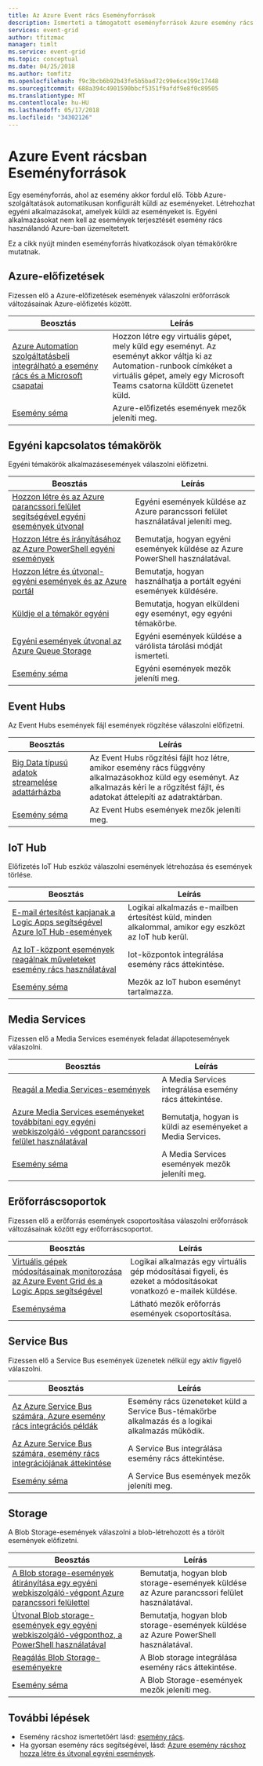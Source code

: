 ```yaml
---
title: Az Azure Event rács Eseményforrások
description: Ismerteti a támogatott eseményforrások Azure esemény rács
services: event-grid
author: tfitzmac
manager: timlt
ms.service: event-grid
ms.topic: conceptual
ms.date: 04/25/2018
ms.author: tomfitz
ms.openlocfilehash: f9c3bcb6b92b43fe5b5bad72c99e6ce199c17448
ms.sourcegitcommit: 688a394c4901590bbcf5351f9afdf9e8f0c89505
ms.translationtype: MT
ms.contentlocale: hu-HU
ms.lasthandoff: 05/17/2018
ms.locfileid: "34302126"
---
```

# <a name="event-sources-in-azure-event-grid"></a>Azure Event rácsban Eseményforrások

Egy eseményforrás, ahol az esemény akkor fordul elő. Több Azure-szolgáltatások automatikusan konfigurált küldi az eseményeket. Létrehozhat egyéni alkalmazásokat, amelyek küldi az eseményeket is. Egyéni alkalmazásokat nem kell az események terjesztését esemény rács használandó Azure-ban üzemeltetett.

Ez a cikk nyújt minden eseményforrás hivatkozások olyan témakörökre mutatnak.

## <a name="azure-subscriptions"></a>Azure-előfizetések

Fizessen elő a Azure-előfizetések események válaszolni erőforrások változásainak Azure-előfizetés között.

|Beosztás |Leírás  |
|---------|---------|
| [Azure Automation szolgáltatásbeli integrálható a esemény rács és a Microsoft csapatai](ensure-tags-exists-on-new-virtual-machines.md) |Hozzon létre egy virtuális gépet, mely küld egy eseményt. Az eseményt akkor váltja ki az Automation-runbook címkéket a virtuális gépet, amely egy Microsoft Teams csatorna küldött üzenetet küld. |
| [Esemény séma](event-schema-subscriptions.md) | Azure-előfizetés események mezők jeleníti meg. |

## <a name="custom-topics"></a>Egyéni kapcsolatos témakörök

Egyéni témakörök alkalmazásesemények válaszolni előfizetni.

|Beosztás  |Leírás  |
|---------|---------|
| [Hozzon létre és az Azure parancssori felület segítségével egyéni események útvonal](custom-event-quickstart.md) | Egyéni események küldése az Azure parancssori felület használatával jeleníti meg. |
| [Hozzon létre és irányításához az Azure PowerShell egyéni események](custom-event-quickstart-powershell.md) | Bemutatja, hogyan egyéni események küldése az Azure PowerShell használatával. |
| [Hozzon létre és útvonal-egyéni események és az Azure portál](custom-event-quickstart-portal.md) | Bemutatja, hogyan használhatja a portált egyéni események küldésére. |
| [Küldje el a témakör egyéni](post-to-custom-topic.md) | Bemutatja, hogyan elküldeni egy eseményt, egy egyéni témakörbe. |
| [Egyéni események útvonal az Azure Queue Storage](custom-event-to-queue-storage.md) | Egyéni események küldése a várólista tárolási módját ismerteti. |
| [Esemény séma](event-schema.md) | Egyéni események mezők jeleníti meg. |

## <a name="event-hubs"></a>Event Hubs

Az Event Hubs események fájl események rögzítése válaszolni előfizetni.

|Beosztás  |Leírás  |
|---------|---------|
| [Big Data típusú adatok streamelése adattárházba](event-grid-event-hubs-integration.md) | Az Event Hubs rögzítési fájlt hoz létre, amikor esemény rács függvény alkalmazásokhoz küld egy eseményt. Az alkalmazás kéri le a rögzítést fájlt, és adatokat áttelepíti az adatraktárban. |
| [Esemény séma](event-schema-event-hubs.md) | Az Event Hubs események mezők jeleníti meg. |

## <a name="iot-hub"></a>IoT Hub

Előfizetés IoT Hub eszköz válaszolni események létrehozása és események törlése.

|Beosztás  |Leírás  |
|---------|---------|
| [E-mail értesítést kapjanak a Logic Apps segítségével Azure IoT Hub-események](publish-iot-hub-events-to-logic-apps.md) | Logikai alkalmazás e-mailben értesítést küld, minden alkalommal, amikor egy eszközt az IoT hub kerül. |
| [Az IoT-központ események reagálnak műveleteket esemény rács használatával](../iot-hub/iot-hub-event-grid.md) | Iot-központok integrálása esemény rács áttekintése. |
| [Esemény séma](event-schema-iot-hub.md) | Mezők az IoT hubon eseményt tartalmazza. |

## <a name="media-services"></a>Media Services

Fizessen elő a Media Services események feladat állapotesemények válaszolni.

|Beosztás  |Leírás  |
|---------|---------|
| [Reagál a Media Services-események](../media-services/latest/reacting-to-media-services-events.md) | A Media Services integrálása esemény rács áttekintése. |
| [Azure Media Services eseményeket továbbítani egy egyéni webkiszolgáló-végpont parancssori felület használatával](../media-services/latest/job-state-events-cli-how-to.md?toc=%2fazure%2fevent-grid%2ftoc.json) | Bemutatja, hogyan is küldi az eseményeket a Media Services. |
| [Esemény séma](../media-services/latest/media-services-event-schemas.md?toc=%2fazure%2fevent-grid%2ftoc.json) | A Media Services események mezők jeleníti meg. |

## <a name="resource-groups"></a>Erőforráscsoportok

Fizessen elő a erőforrás események csoportosítása válaszolni erőforrások változásainak között egy erőforráscsoportot.

|Beosztás  |Leírás  |
|---------|---------|
| [Virtuális gépek módosításainak monitorozása az Azure Event Grid és a Logic Apps segítségével](monitor-virtual-machine-changes-event-grid-logic-app.md) | Logikai alkalmazás egy virtuális gép módosításai figyeli, és ezeket a módosításokat vonatkozó e-mailek küldése. |
| [Eseményséma](event-schema-resource-groups.md) | Látható mezők erőforrás események csoportosítása. |

## <a name="service-bus"></a>Service Bus

Fizessen elő a Service Bus események üzenetek nélkül egy aktív figyelő válaszolni.

|Beosztás  |Leírás  |
|---------|---------|
| [Az Azure Service Bus számára, Azure esemény rács integrációs példák](../service-bus-messaging/service-bus-to-event-grid-integration-example.md?toc=%2fazure%2fevent-grid%2ftoc.json) | Esemény rács üzeneteket küld a Service Bus-témakörbe alkalmazás és a logikai alkalmazás működik. |
| [Az Azure Service Bus számára, esemény rács integrációjának áttekintése](../service-bus-messaging/service-bus-to-event-grid-integration-concept.md) | A Service Bus integrálása esemény rács áttekintése. |
| [Esemény séma](event-schema-service-bus.md) | A Service Bus események mezők jeleníti meg. |

## <a name="storage"></a>Storage

A Blob Storage-események válaszolni a blob-létrehozott és a törölt események előfizetni.

|Beosztás  |Leírás  |
|---------|---------|
| [A Blob storage-események átirányítása egy egyéni webkiszolgáló-végpont Azure parancssori felülettel](../storage/blobs/storage-blob-event-quickstart.md?toc=%2fazure%2fevent-grid%2ftoc.json) | Bemutatja, hogyan blob storage-események küldése az Azure parancssori felület használatával. |
| [Útvonal Blob storage-események egy egyéni webkiszolgáló-végponthoz, a PowerShell használatával](../storage/blobs/storage-blob-event-quickstart-powershell.md?toc=%2fazure%2fevent-grid%2ftoc.json) | Bemutatja, hogyan blob storage-események küldése az Azure PowerShell használatával. |
| [Reagálás Blob Storage-eseményekre](../storage/blobs/storage-blob-event-overview.md) | A Blob storage integrálása esemény rács áttekintése. |
| [Esemény séma](event-schema-blob-storage.md) | A Blob Storage-események mezők jeleníti meg. |

## <a name="next-steps"></a>További lépések

* Esemény rácshoz ismertetőért lásd: [esemény rács](overview.md).
* Ha gyorsan esemény rács segítségével, lásd: [Azure esemény rácshoz hozza létre és útvonal egyéni események](custom-event-quickstart.md).
